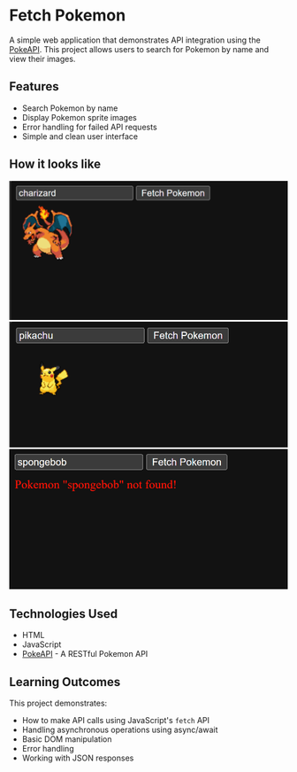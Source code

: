 # Fetch Pokemon

A simple web application that demonstrates API integration using the [PokeAPI](https://pokeapi.co/). This project allows users to search for Pokemon by name and view their images.

## Features
- Search Pokemon by name
- Display Pokemon sprite images
- Error handling for failed API requests
- Simple and clean user interface

## How it looks like
![Charizard search](scrnshot1.png)
![Pikachu search](scrnshot2.png)
![Error](error-scrnshot.png)

## Technologies Used
- HTML
- JavaScript
- [PokeAPI](https://pokeapi.co/) - A RESTful Pokemon API

## Learning Outcomes
This project demonstrates:
- How to make API calls using JavaScript's `fetch` API
- Handling asynchronous operations using async/await
- Basic DOM manipulation
- Error handling
- Working with JSON responses
